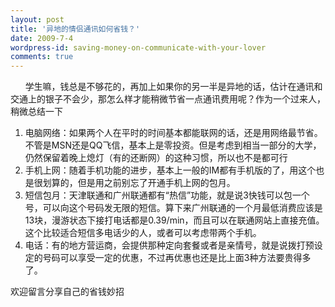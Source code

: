 ```yaml
---
layout: post
title: '异地的情侣通讯如何省钱？'
date: 2009-7-4
wordpress-id: saving-money-on-communicate-with-your-lover
comments: true
---
```

<p>&#160;&#160;&#160;&#160;&#160; 学生嘛，钱总是不够花的，再加上如果你的另一半是异地的话，估计在通讯和交通上的银子不会少，那怎么样才能稍微节省一点通讯费用呢？作为一个过来人，稍微总结一下</p>  <ol>   <li>电脑网络：如果两个人在平时的时间基本都能联网的话，还是用网络最节省。不管是MSN还是QQ飞信，基本上是零投资。但是考虑到相当一部分的大学，仍然保留着晚上熄灯（有的还断网）的这种习惯，所以也不是都可行</li>    <li>手机上网：随着手机功能的进步，基本上一般的IM都有手机版的了，用这个也是很划算的，但是用之前别忘了开通手机上网的包月。</li>    <li>短信包月：天津联通和广州联通都有“热信”功能，就是说3快钱可以包一个号，可以向这个号码发无限的短信。算下来广州联通的一个月最低消费应该是13块，漫游状态下接打电话都是0.39/min，而且可以在联通网站上直接充值。这个比较适合短信多电话少的人，或者可以考虑带两个手机。</li>    <li>电话：有的地方营运商，会提供那种定向套餐或者是亲情号，就是说拨打预设定的号码可以享受一定的优惠，不过再优惠也还是比上面3种方法要贵得多了。</li> </ol>  <p>欢迎留言分享自己的省钱妙招</p>
